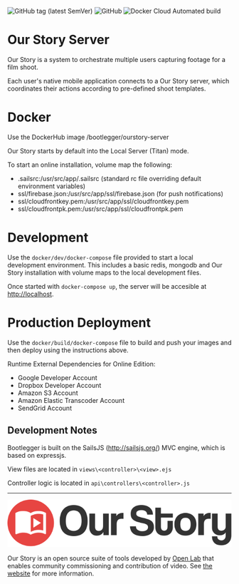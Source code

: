 ![GitHub tag (latest SemVer)](https://img.shields.io/github/tag/our-story-media/ourstory-server.svg) ![GitHub](https://img.shields.io/github/license/our-story-media/ourstory-server.svg) ![Docker Cloud Automated build](https://img.shields.io/docker/cloud/automated/bootlegger/ourstory-server.svg) 

# Our Story Server

Our Story is a system to orchestrate multiple users capturing footage for a film shoot. 

Each user's native mobile application connects to a Our Story server, which coordinates their actions according to  pre-defined shoot templates.

# Docker

Use the DockerHub image /bootlegger/ourstory-server

Our Story starts by default into the Local Server (Titan) mode.

To start an online installation, volume map the following:

- .sailsrc:/usr/src/app/.sailsrc (standard rc file overriding default environment variables)
- ssl/firebase.json:/usr/src/app/ssl/firebase.json (for push notifications)
- ssl/cloudfrontkey.pem:/usr/src/app/ssl/cloudfrontkey.pem
- ssl/cloudfrontpk.pem:/usr/src/app/ssl/cloudfrontpk.pem

# Development

Use the `docker/dev/docker-compose` file provided to start a local development environment. This includes a basic redis, mongodb and Our Story installation with volume maps to the local development files.

Once started with `docker-compose up`, the server will be accesible at [http://localhost]().

# Production Deployment

Use the `docker/build/docker-compose` file to build and push your images and then deploy using the instructions above.

Runtime External Dependencies for Online Edition:

- Google Developer Account
- Dropbox Developer Account
- Amazon S3 Account
- Amazon Elastic Transcoder Account
- SendGrid Account

## Development Notes
Bootlegger is built on the SailsJS (http://sailsjs.org/) MVC engine, which is based on expressjs.

View files are located in `views\<controller>\<view>.ejs`

Controller logic is located in `api\controllers\<controller>.js`

---

![](platform.svg)

Our Story is an open source suite of tools developed by [Open Lab](http://openlab.ncl.ac.uk) that enables community commissioning and contribution of video. See [the website]( https://ourstory.dev) for more information.
